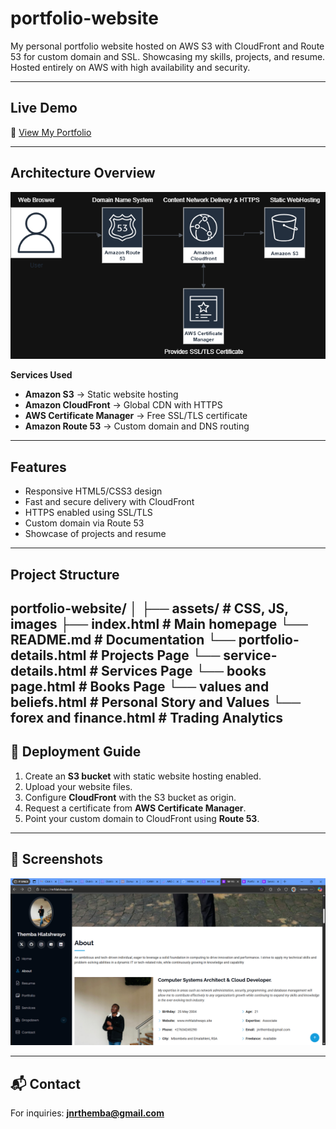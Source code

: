 # portfolio-website
My personal portfolio website hosted on AWS S3 with CloudFront and Route 53 for custom domain and SSL.
Showcasing my skills, projects, and resume.  
Hosted entirely on AWS with high availability and security.

---

## Live Demo
🔗 [View My Portfolio](https://www.mrhlatshwayo.com)

---

## Architecture Overview

![AWS Portfolio Architecture](architecture-diagram.png)


**Services Used**
- **Amazon S3** → Static website hosting  
- **Amazon CloudFront** → Global CDN with HTTPS  
- **AWS Certificate Manager** → Free SSL/TLS certificate  
- **Amazon Route 53** → Custom domain and DNS routing  

---

## Features
- Responsive HTML5/CSS3 design  
- Fast and secure delivery with CloudFront  
- HTTPS enabled using SSL/TLS  
- Custom domain via Route 53  
- Showcase of projects and resume  

---

## Project Structure
portfolio-website/
│
├── assets/ # CSS, JS, images
├── index.html # Main homepage
└── README.md # Documentation
└── portfolio-details.html # Projects Page
└── service-details.html # Services Page
└── books page.html # Books Page
└── values and beliefs.html # Personal Story and Values
└── forex and finance.html # Trading Analytics
---

## 🚀 Deployment Guide
1. Create an **S3 bucket** with static website hosting enabled.  
2. Upload your website files.  
3. Configure **CloudFront** with the S3 bucket as origin.  
4. Request a certificate from **AWS Certificate Manager**.  
5. Point your custom domain to CloudFront using **Route 53**.  

---

## 📸 Screenshots
![AWS Portfolio Website pics](website-screenshot.png)

---

## 📬 Contact
For inquiries: **jnrthemba@gmail.com**
